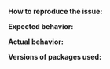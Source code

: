 <!--
<h2> Questions & Feature Suggestions </h2>
Please ensure your question or suggestion is as thorough as possible.

<h2> Bug reports </h2>
Found a bug? Please fill out the sections below if you have a bug to report.

<h1> This is an Open Source Project </h1>
Show some empathy to the person reading your issue. They are volunteers.
-->

**How to reproduce the issue:**


**Expected behavior:**


**Actual behavior:**


**Versions of packages used:**

